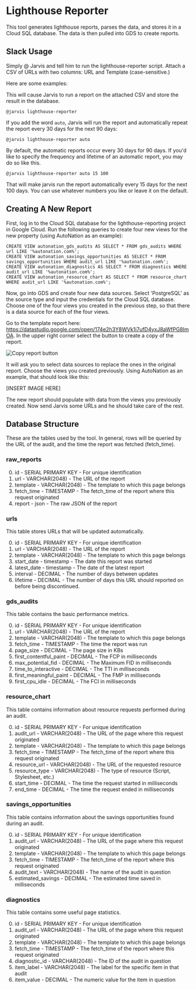 
# Lighthouse Reporter

This tool generates lighthouse reports, parses the data, and stores it in a Cloud SQL database. The data is then pulled into GDS to create reports.

## Slack Usage

Simply @ Jarvis and tell him to run the lighthouse-reporter script. Attach a CSV of URLs with two columns: URL and Template (case-sensitive.)

Here are some examples:

This will cause Jarvis to run a report on the attached CSV and store the result in the database.

    @jarvis lighthouse-reporter

 If you add the word `auto`, Jarvis will run the report and automatically repeat the report every 30 days for the next 90 days:

    @jarvis lighthouse-reporter auto

By default, the automatic reports occur every 30 days for 90 days. If you'd like to specify the frequency and lifetime of an automatic report, you may do so like this.

    @jarvis lighthouse-reporter auto 15 100

That will make jarvis run the report automatically every 15 days for the next 100 days. You can use whatever numbers you like or leave it on the default.

## Creating A New Report

First, log in to the Cloud SQL database for the lighthouse-reporting project in Google Cloud. Run the following queries to create four new views for the new property (using AutoNation as an example):

    CREATE VIEW autonation_gds_audits AS SELECT * FROM gds_audits WHERE url LIKE '%autonation.com%';
    CREATE VIEW autonation_savings_opportunities AS SELECT * FROM savings_opportunities WHERE audit_url LIKE '%autonation.com%';
    CREATE VIEW autonation_diagnostics AS SELECT * FROM diagnostics WHERE audit_url LIKE '%autonation.com%';
    CREATE VIEW autonation_resource_chart AS SELECT * FROM resource_chart WHERE audit_url LIKE '%autonation.com%';

Now, go into GDS and create four new data sources. Select 'PostgreSQL' as the source type and input the credentials for the Cloud SQL database. Choose one of the four views you created in the previous step, so that there is a data source for each of the four views.

Go to the template report here: https://datastudio.google.com/open/174e2h3Y8WVk1i7ufD4yxJ8aWfPG8ImOA. In the upper right corner select the button to create a copy of the report.

![Copy report button](https://github.com/LocalSEOGuide/lighthouse-reporter/blob/master/docs/docs_copy_report.jpg "Copy Report")

It will ask you to select data sources to replace the ones in the original report. Choose the views you created previously. Using AutoNation as an example, that should look like this:

[INSERT IMAGE HERE]

The new report should populate with data from the views you previously created. Now send Jarvis some URLs and he should take care of the rest.

## Database Structure

These are the tables used by the tool. In general, rows will be queried by the URL of the audit, and the time the report was fetched (fetch_time).

### raw_reports

0. id - SERIAL PRIMARY KEY - For unique identification
1. url - VARCHAR(2048) - The URL of the report
2. template - VARCHAR(2048) - The template to which this page belongs
3. fetch_time - TIMESTAMP - The fetch_time of the report where this request originated
4. report - json - The raw JSON of the report

### urls

This table stores URLs that will be updated automatically.

0. id - SERIAL PRIMARY KEY - For unique identification
1. url - VARCHAR(2048) - The URL of the report
2. template - VARCHAR(2048) - The template to which this page belongs
3. start_date - timestamp - The date this report was started
4. latest_date - timestamp - The date of the latest report
5. interval - DECIMAL - The number of days between updates
6. lifetime - DECIMAL - The number of days this URL should reported on before being discontinued.

### gds_audits

This table contains the basic performance metrics.

0. id - SERIAL PRIMARY KEY - For unique identification
1. url - VARCHAR(2048) - The URL of the report
2. template - VARCHAR(2048) - The template to which this page belongs
3. fetch_time - TIMESTAMP - The time the report was run
4. page_size - DECIMAL - The page size in KBs
5. first_contentful_paint - DECIMAL - The FCP in milliseconds
6. max_potential_fid - DECIMAL - The Maximum FID in milliseconds
7. time_to_interactive - DECIMAL - The TTI in milliseconds
8. first_meaningful_paint - DECIMAL - The FMP in milliseconds
9. first_cpu_idle - DECIMAL - The FCI in milliseconds

### resource_chart

This table contains information about resource requests performed during an audit.

0. id - SERIAL PRIMARY KEY - For unique identification
1. audit_url - VARCHAR(2048) - The URL of the page where this request originated
2. template - VARCHAR(2048) - The template to which this page belongs
3. fetch_time - TIMESTAMP - The fetch_time of the report where this request originated
4. resource_url - VARCHAR(2048) - The URL of the requested resource
5. resource_type - VARCHAR(2048) - The type of resource (Script, Stylesheet, etc.)
6. start_time - DECIMAL - The time the request started in milliseconds
7. end_time - DECIMAL - The time the request ended in milliseconds

### savings_opportunities

This table contains information about the savings opportunities found during an audit.

0. id - SERIAL PRIMARY KEY - For unique identification
1. audit_url - VARCHAR(2048) - The URL of the page where this request originated
2. template - VARCHAR(2048) - The template to which this page belongs
3. fetch_time - TIMESTAMP - The fetch_time of the report where this request originated
4. audit_text - VARCHAR(2048) - The name of the audit in question
5. estimated_savings - DECIMAL - The estimated time saved in milliseconds

### diagnostics

This table contains some useful page statistics.

0. id - SERIAL PRIMARY KEY - For unique identification
1. audit_url - VARCHAR(2048) - The URL of the page where this request originated
2. template - VARCHAR(2048) - The template to which this page belongs
3. fetch_time - TIMESTAMP - The fetch_time of the report where this request originated
4. diagnostic_id - VARCHAR(2048) - The ID of the audit in question
5. item_label - VARCHAR(2048) - The label for the specific item in that audit
6. item_value - DECIMAL - The numeric value for the item in question
